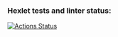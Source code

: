 ### Hexlet tests and linter status:
[![Actions Status](https://github.com/SokolPA/frontend-project-46/workflows/hexlet-check/badge.svg)](https://github.com/SokolPA/frontend-project-46/actions)